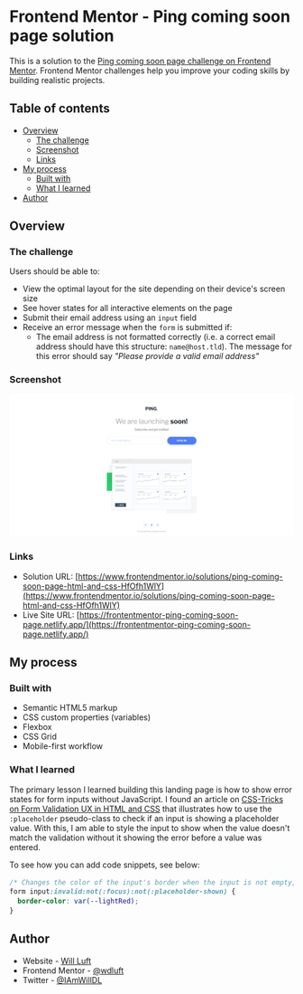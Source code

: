 # Frontend Mentor - Ping coming soon page solution

This is a solution to the [Ping coming soon page challenge on Frontend Mentor](https://www.frontendmentor.io/challenges/ping-single-column-coming-soon-page-5cadd051fec04111f7b848da). Frontend Mentor challenges help you improve your coding skills by building realistic projects.

## Table of contents

- [Overview](#overview)
  - [The challenge](#the-challenge)
  - [Screenshot](#screenshot)
  - [Links](#links)
- [My process](#my-process)
  - [Built with](#built-with)
  - [What I learned](#what-i-learned)
- [Author](#author)

## Overview

### The challenge

Users should be able to:

- View the optimal layout for the site depending on their device's screen size
- See hover states for all interactive elements on the page
- Submit their email address using an `input` field
- Receive an error message when the `form` is submitted if:
  - The email address is not formatted correctly (i.e. a correct email address should have this structure: `name@host.tld`). The message for this error should say _"Please provide a valid email address"_

### Screenshot

![](./design/FinalScreenshot.jpg)

### Links

- Solution URL: [https://www.frontendmentor.io/solutions/ping-coming-soon-page-html-and-css-HfOfh1WlY](https://www.frontendmentor.io/solutions/ping-coming-soon-page-html-and-css-HfOfh1WlY)
- Live Site URL: [https://frontentmentor-ping-coming-soon-page.netlify.app/](https://frontentmentor-ping-coming-soon-page.netlify.app/)

## My process

### Built with

- Semantic HTML5 markup
- CSS custom properties (variables)
- Flexbox
- CSS Grid
- Mobile-first workflow

### What I learned

The primary lesson I learned building this landing page is how to show error states for form inputs without JavaScript. I found an article on [CSS-Tricks on Form Validation UX in HTML and CSS](https://css-tricks.com/form-validation-ux-html-css/) that illustrates how to use the `:placeholder` pseudo-class to check if an input is showing a placeholder value. With this, I am able to style the input to show when the value doesn't match the validation without it showing the error before a value was entered.

To see how you can add code snippets, see below:

```css
/* Changes the color of the input's border when the input is not empty, not in focus, and isn't valid */
form input:invalid:not(:focus):not(:placeholder-shown) {
  border-color: var(--lightRed);
}
```

## Author

- Website - [Will Luft](https://www.willluft.com)
- Frontend Mentor - [@wdluft](https://www.frontendmentor.io/profile/wdluft)
- Twitter - [@IAmWillDL](https://twitter.com/IAmWillDL)
